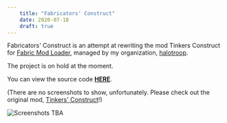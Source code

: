 ```yaml
---
    title: "Fabricators' Construct"
    date: 2020-07-18
    draft: true
---
```


Fabricators' Construct is an attempt at rewriting the mod Tinkers Construct for
[Fabric Mod Loader](https://www.fabricmc.net/), managed by my organization,
[halotroop](https://github.com/halotroop/).

The project is on hold at the moment.

You can view the source code **[HERE](https://github.com/halotroop/fabricators-construct)**.

(There are no screenshots to show, unfortunately.
Please check out the original mod,
[Tinkers' Construct](https://www.curseforge.com/minecraft/mc-mods/tinkers-construct)!)

![Screenshots TBA](../../images/ComingSoon.png)
